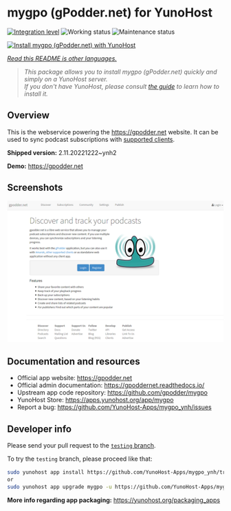 <!--
N.B.: This README was automatically generated by <https://github.com/YunoHost/apps/tree/master/tools/readme_generator>
It shall NOT be edited by hand.
-->

# mygpo (gPodder.net) for YunoHost

[![Integration level](https://dash.yunohost.org/integration/mygpo.svg)](https://dash.yunohost.org/appci/app/mygpo) ![Working status](https://ci-apps.yunohost.org/ci/badges/mygpo.status.svg) ![Maintenance status](https://ci-apps.yunohost.org/ci/badges/mygpo.maintain.svg)

[![Install mygpo (gPodder.net) with YunoHost](https://install-app.yunohost.org/install-with-yunohost.svg)](https://install-app.yunohost.org/?app=mygpo)

*[Read this README is other languages.](./ALL_README.md)*

> *This package allows you to install mygpo (gPodder.net) quickly and simply on a YunoHost server.*  
> *If you don't have YunoHost, please consult [the guide](https://yunohost.org/install) to learn how to install it.*

## Overview

This is the webservice powering the https://gpodder.net website. It can be used to sync podcast subscriptions with [supported clients](https://gpoddernet.readthedocs.io/en/latest/user/clients.html).


**Shipped version:** 2.11.20221222~ynh2

**Demo:** <https://gpodder.net>

## Screenshots

![Screenshot of mygpo (gPodder.net)](./doc/screenshots/screenshot1.png)

## Documentation and resources

- Official app website: <https://gpodder.net>
- Official admin documentation: <https://gpoddernet.readthedocs.io/>
- Upstream app code repository: <https://github.com/gpodder/mygpo>
- YunoHost Store: <https://apps.yunohost.org/app/mygpo>
- Report a bug: <https://github.com/YunoHost-Apps/mygpo_ynh/issues>

## Developer info

Please send your pull request to the [`testing` branch](https://github.com/YunoHost-Apps/mygpo_ynh/tree/testing).

To try the `testing` branch, please proceed like that:

```bash
sudo yunohost app install https://github.com/YunoHost-Apps/mygpo_ynh/tree/testing --debug
or
sudo yunohost app upgrade mygpo -u https://github.com/YunoHost-Apps/mygpo_ynh/tree/testing --debug
```

**More info regarding app packaging:** <https://yunohost.org/packaging_apps>
